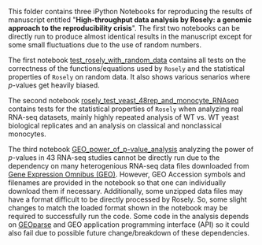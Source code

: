 This folder contains three iPython Notebooks for reproducing the results of manuscript entitled 
"**High-throughput data analysis by Rosely: a genomic approach to the reproducibility crisis**".  The first two notebooks can be directly run 
to produce almost identical results in the manuscript except for some small fluctuations due to the use of random numbers. 

The first notebook [test_rosely_with_random_data](test_rosely_with_random_data.ipynb)
contains all tests on the correctness of the functions/equations used by `Rosely` and the statistical properties of `Rosely` on random data.
It also shows various senarios where *p*-values get heavily biased.

The second notebook [rosely_test_yeast_48rep_and_monocyte_RNAseq](rosely_test_yeast_48rep_and_monocyte_RNAseq.ipynb) contains tests
for the statistical properties of `Rosely` when analyzing real RNA-seq datasets, mainly highly repeated analysis of WT vs. WT yeast biological
replicates and an analysis on classical and nonclassical monocytes.


The third notebook [GEO_power_of_p-value_analysis](GEO_power_of_p-value_analysis.ipynb)  analyzing the power of *p*-values in 
43 RNA-seq studies cannot be directly run due to the dependency on many heterogenious RNA-seq 
data files downloaded from [Gene Expression Omnibus (GEO)](https://www.ncbi.nlm.nih.gov/gds). However, GEO Accession symbols and filenames 
are provided in the notebook so that one can individually download them if necessary. Additionally, some unzipped data files may have a 
format difficult to be directly processed by Rosely. So, some slight changes to match the loaded format shown in the notebook may be required
to successfully run the code. Some code in the analysis depends on [GEOparse](https://pypi.org/project/GEOparse/) and GEO application 
programming interface (API) so it could also fail due to possible future change/breakdown of these dependencies. 

